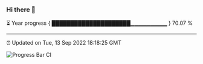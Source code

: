 ### Hi there 👋

⏳ Year progress { █████████████████████▁▁▁▁▁▁▁▁▁ } 70.07 %

---

⏰ Updated on Tue, 13 Sep 2022 18:18:25 GMT

![Progress Bar CI](https://github.com/liununu/liununu/workflows/Progress%20Bar%20CI/badge.svg)
